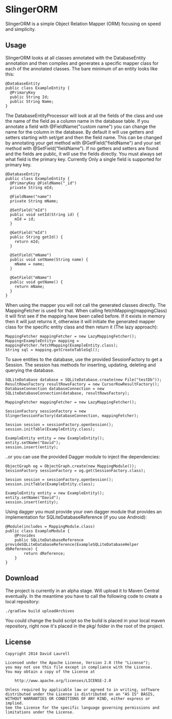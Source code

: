 SlingerORM
==========

SlingerORM is a simple Object Relation Mapper (ORM) focusing on speed and simplicity.


Usage
-----

SlingerORM looks at all classes annotated with the DatabaseEntity annotation and then compiles and generates a specific mapper class for each of the annotated classes. The bare minimum of an entity looks like this:

```
@DatabaseEntity
public class ExampleEntity {
  @PrimaryKey
  public String Id;
  public String Name;
}
```
The DatabaseEntityProcessor will look at all the fields of the class and use the name of the field as a column name in the database table. If you annotate a field with @FieldName("custom name") you can change the name for the column in the database. By default it will use getters and setters starting with set/get and then the field name. This can be changed by annotating your get method with @GetField("fieldName") and your set method with @SetField("fieldName"). If no getters and setters are found and the fields are public, it will use the fields directly. You must always set what field is the primary key. Currently Only a single field is supported for primary key.

```
@DatabaseEntity
public class ExampleEntity {
  @PrimaryKey @FieldName("_id")
  private String mId;
  
  @FieldName("name")
  private String mName;
  
  @SetField("mId")
  public void setId(String id) {
    mId = id;
  }
  
  @GetField("mId")
  public String getId() {
    return mId;
  }
  
  @SetField("mName")
  public void setName(String name) {
    mName = name;
  }
  
  @GetField("mName")
  public void getName() {
    return mName;
  }
}
```

When using the mapper you will not call the generated classes directly. The MappingFetcher is used for that. When calling fetchMapping(mappingClass) it will first see if the mapping have been called before. If it exists in memory then it will just returns it, otherwise it will initiate the generated mapper class for the specific entity class and then return it (The lazy approach):

```
MappingFetcher mappingFetcher = new LazyMappingFetcher();
Mapping<ExampleEntity> mapping = mappingFetcher.fetchMapping(ExampleEntity.class);
String sql = mapping.getCreateTableSql();
```

To save entities to the database, use the provided SessionFactory to get a Session. The session has methods for inserting, updating, deleting and querying the database.

```
SQLiteDatabase database = SQLiteDatabase.create(new File("testDb"));
ResultRowsFactory resultRowsFactory = new CursorRowResultFactory();
DatabaseConnection databaseConnection = new SQLiteDatabaseConnection(database, resultRowsFactory);

MappingFetcher mappingFetcher = new LazyMappingFetcher();

SessionFactory sessionFactory = new SlingerSessionFactory(databaseConnection, mappingFetcher);

Session session = sessionFactory.openSession();
session.initTable(ExampleEntity.class);

ExampleEntity entity = new ExampleEntity();
entity.setName("David");
session.insert(entity);
```

..or you can use the provided Dagger module to inject the dependencies:

```
ObjectGraph og = ObjectGraph.create(new MappingModule());
SessionFactory sessionFactory = og.get(SessionFactory.class);

Session session = sessionFactory.openSession();
session.initTable(ExampleEntity.class);

ExampleEntity entity = new ExampleEntity();
entity.setName("David");
session.insert(entity);
```

Using dagger you must provide your own dagger module that provides an implementation for SQLiteDatabaseReference (if you use Android):

```
@Module(includes = MappingModule.class)
public class ExampleModule {
    @Provides
    public SQLiteDatabaseReference provideSQLiteDatabaseReference(ExampleSQLiteDatabaseHelper dbReference) {
        return dReference;
    }
}

```

Download
--------

The project is currently in an alpha stage. Will upload it to Maven Central eventually. In the meantime you have to call the following code to create a local repository:

```
./gradlew build uploadArchives
```

You could change the build script so the build is placed in your local maven repository, right now it's placed in the pkg/ folder in the root of the project.


License
-------

    Copyright 2014 David Laurell

    Licensed under the Apache License, Version 2.0 (the "License");
    you may not use this file except in compliance with the License.
    You may obtain a copy of the License at

        http://www.apache.org/licenses/LICENSE-2.0

    Unless required by applicable law or agreed to in writing, software
    distributed under the License is distributed on an "AS IS" BASIS,
    WITHOUT WARRANTIES OR CONDITIONS OF ANY KIND, either express or implied.
    See the License for the specific language governing permissions and
    limitations under the License.

